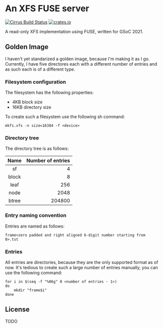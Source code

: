 # An XFS FUSE server

[![Cirrus Build Status](https://api.cirrus-ci.com/github/KhaledEmaraDev/xfuse.svg)](https://cirrus-ci.com/github/KhaledEmaraDev/xfuse)
[![crates.io](https://meritbadge.herokuapp.com/xfuse)](https://crates.io/crates/xfuse)

A read-only XFS implementation using FUSE, written for GSoC 2021.


## Golden Image

I haven't yet standarized a golden image, because I'm making it as I go. Currently, I have five
directores each with a different number of entries and as such each is of a different type.

### Filesystem configuration

The filesystem has the following properties:

* 4KB block size
* 16KB directory size

To create such a filesystem use the following sh command:

```
mkfs.xfs -n size=16384 -f <device>
```

### Directory tree

The directory tree is as follows:

| Name  | Number of entries |
|:-----:|------------------:|
| sf    |                 4 |
| block |                 8 |
| leaf  |               256 |
| node  |              2048 |
| btree |            204800 |

### Entry naming convention

Entries are named as follows:

```
frame<zero padded and right aligned 6-digit number starting from 0>.tst
```

### Entries

All entries are directories, because they are the only supported format as of now.
It's tedious to create such a large number of entries manually, you can use the following command:

```
for i in $(seq -f "%06g" 0 <number of entries - 1>)
do
    mkdir "frame$i"
done
```

## License

TODO
